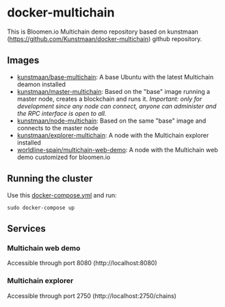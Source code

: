 # docker-multichain

This is Bloomen.io Multichain demo repository based on kunstmaan (https://github.com/Kunstmaan/docker-multichain) github repository.

## Images

* [kunstmaan/base-multichain](https://hub.docker.com/r/kunstmaan/base-multichain/): A base Ubuntu with the latest Multichain deamon installed
* [kunstmaan/master-multichain](https://hub.docker.com/r/kunstmaan/master-multichain/): Based on the "base" image running a master node, creates a blockchain and runs it. *Important: only for development since any node can connect, anyone can administer and the RPC interface is open to all.*
* [kunstmaan/node-multichain](https://hub.docker.com/r/kunstmaan/node-multichain/): Based on the same "base" image and connects to the master node
* [kunstmaan/explorer-multichain](https://hub.docker.com/r/kunstmaan/explorer-multichain/): A node with the Multichain explorer installed
* [worldline-spain/multichain-web-demo](https://github.com/worldline-spain/multichain-web-demo): A node with the Multichain web demo customized for bloomen.io

## Running the cluster

Use this [docker-compose.yml](https://github.com/bloomenio/docker-multichain/blob/master/docker-compose.yml) and run:

```
sudo docker-compose up
```

## Services

### Multichain web demo

Accessible through port 8080 (http://localhost:8080)

### Multichain explorer

Accessible through port 2750 (http://localhost:2750/chains)
 


